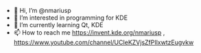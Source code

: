 - 👋 Hi, I’m @nmariusp
- 👀 I’m interested in programming for KDE
- 🌱 I’m currently learning Qt, KDE
- 📫 How to reach me https://invent.kde.org/nmariusp , https://www.youtube.com/channel/UCIeKZVjsZfPIlxwtzEugvkw

<!---
nmariusp/nmariusp is a ✨ special ✨ repository because its `README.md` (this file) appears on your GitHub profile.
You can click the Preview link to take a look at your changes.
--->
